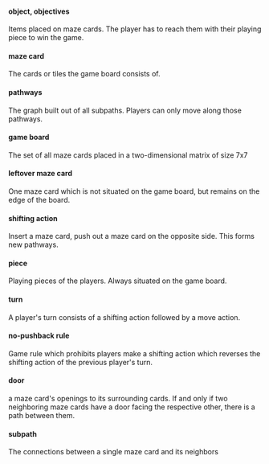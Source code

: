 #### object, objectives
Items placed on maze cards. The player has to reach them with their playing piece to win the game.
#### maze card
The cards or tiles the game board consists of.
#### pathways
The graph built out of all subpaths. Players can only move along those pathways.
#### game board
The set of all maze cards placed in a two-dimensional matrix of size 7x7
#### leftover maze card
One maze card which is not situated on the game board, but remains on the edge of the board.
#### shifting action
Insert a maze card, push out a maze card on the opposite side. This forms new pathways.
#### piece
Playing pieces of the players. Always situated on the game board.
#### turn
A player's turn consists of a shifting action followed by a move action.
#### no-pushback rule
Game rule which prohibits players make a shifting action which reverses the shifting action of the previous player's turn.
#### door
a maze card's openings to its surrounding cards. If and only if two neighboring maze cards have a door facing the respective other, there is a path between them.
#### subpath
The connections between a single maze card and its neighbors
